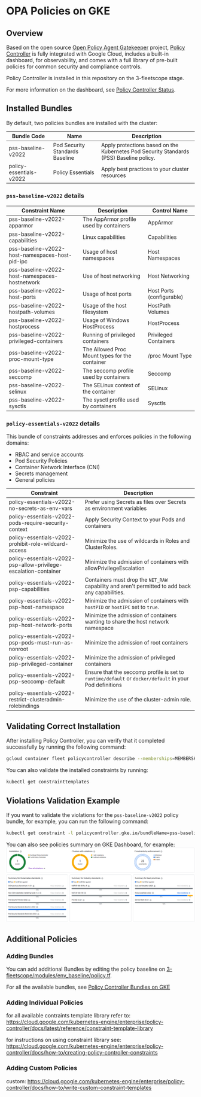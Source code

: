 # OPA Policies on GKE

## Overview

Based on the open source [Open Policy Agent Gatekeeper](https://open-policy-agent.github.io/gatekeeper/website/docs/) project, [Policy Controller](https://cloud.google.com/kubernetes-engine/enterprise/policy-controller/docs/overview) is fully integrated with Google Cloud, includes a built-in dashboard, for observability, and comes with a full library of pre-built policies for common security and compliance controls.

Policy Controller is installed in this repository on the 3-fleetscope stage.

For more information on the dashboard, see [Policy Controller Status](https://cloud.google.com/kubernetes-engine/enterprise/policy-controller/docs/how-to/policy-controller-status).

## Installed Bundles

By default, two policies bundles are installed with the cluster:

Bundle Code | Name | Description |
--- | -- | -- |
pss-baseline-v2022 | Pod Security Standards Baseline | Apply protections based on the Kubernetes Pod Security Standards (PSS) Baseline policy. |
policy-essentials-v2022 | Policy Essentials | Apply best practices to your cluster resources |

### `pss-baseline-v2022` details

| Constraint Name                                   | Description                                          | Control Name                  |
|---------------------------------------------------|------------------------------------------------------|-------------------------------|
| pss-baseline-v2022-apparmor                       | The AppArmor profile used by containers              | AppArmor                      |
| pss-baseline-v2022-capabilities                    | Linux capabilities                                   | Capabilities                  |
| pss-baseline-v2022-host-namespaces-host-pid-ipc   | Usage of host namespaces                             | Host Namespaces               |
| pss-baseline-v2022-host-namespaces-hostnetwork     | Use of host networking                               | Host Networking               |
| pss-baseline-v2022-host-ports                      | Usage of host ports                                  | Host Ports (configurable)     |
| pss-baseline-v2022-hostpath-volumes                | Usage of the host filesystem                         | HostPath Volumes              |
| pss-baseline-v2022-hostprocess                     | Usage of Windows HostProcess                         | HostProcess                   |
| pss-baseline-v2022-privileged-containers           | Running of privileged containers                     | Privileged Containers         |
| pss-baseline-v2022-proc-mount-type                 | The Allowed Proc Mount types for the container       | /proc Mount Type              |
| pss-baseline-v2022-seccomp                         | The seccomp profile used by containers               | Seccomp                       |
| pss-baseline-v2022-selinux                         | The SELinux context of the container                 | SELinux                       |
| pss-baseline-v2022-sysctls                         | The sysctl profile used by containers                | Sysctls                      |

### `policy-essentials-v2022` details

This bundle of constraints addresses and enforces policies in the following domains:

- RBAC and service accounts
- Pod Security Policies
- Container Network Interface (CNI)
- Secrets management
- General policies

Constraint | Description |
| - | - |
policy-essentials-v2022-no-secrets-as-env-vars | Prefer using Secrets as files over Secrets as environment variables
policy-essentials-v2022-pods-require-security-context | Apply Security Context to your Pods and containers
policy-essentials-v2022-prohibit-role-wildcard-access | Minimize the use of wildcards in Roles and ClusterRoles.
policy-essentials-v2022-psp-allow-privilege-escalation-container | Minimize the admission of containers with allowPrivilegeEscalation
policy-essentials-v2022-psp-capabilities | Containers must drop the `NET_RAW` capability and aren't permitted to add back any capabilities.
policy-essentials-v2022-psp-host-namespace | Minimize the admission of containers with `hostPID` or `hostIPC` set to `true`.
policy-essentials-v2022-psp-host-network-ports | Minimize the admission of containers wanting to share the host network namespace
policy-essentials-v2022-psp-pods-must-run-as-nonroot | Minimize the admission of root containers
policy-essentials-v2022-psp-privileged-container | Minimize the admission of privileged containers
policy-essentials-v2022-psp-seccomp-default | Ensure that the seccomp profile is set to `runtime/default` or `docker/default` in your Pod definitions
policy-essentials-v2022-restrict-clusteradmin-rolebindings | Minimize the use of the cluster-admin role.

## Validating Correct Installation

After installing Policy Controller, you can verify that it completed successfully by running the following command:

```bash
gcloud container fleet policycontroller describe --memberships=MEMBERSHIP_NAME
```

You can also validate the installed constraints by running:

```bash
kubectl get constrainttemplates
```

## Violations Validation Example

If you want to validate the violations for the `pss-baseline-v2022` policy bundle, for example, you can run the following command:

```bash
kubectl get constraint -l policycontroller.gke.io/bundleName=pss-baseline-v2022 -o json | jq -cC '.items[]| [.metadata.name,.status.totalViolations]'
```

You can also see policies summary on GKE Dashboard, for example:
![dashboard](./images/policies_dashboard.png)
## Additional Policies

### Adding Bundles

You can add additional Bundles by editing the policy baseline on [3-fleetscope/modules/env_baseline/policy.tf](../3-fleetscope/modules/env_baseline/policy.tf).

For all the available bundles, see [Policy Controller Bundles on GKE](https://cloud.google.com/kubernetes-engine/enterprise/policy-controller/docs/concepts/policy-controller-bundles)

### Adding Individual Policies


for all available contraints template library refer to: <https://cloud.google.com/kubernetes-engine/enterprise/policy-controller/docs/latest/reference/constraint-template-library>

for instructions on using constraint library see: https://cloud.google.com/kubernetes-engine/enterprise/policy-controller/docs/how-to/creating-policy-controller-constraints

### Adding Custom Policies
custom:
<https://cloud.google.com/kubernetes-engine/enterprise/policy-controller/docs/how-to/write-custom-constraint-templates>

